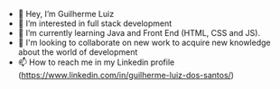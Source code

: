 - 👋 Hey, I’m Guilherme Luiz
- 👀 I’m interested in full stack development
- 🌱 I’m currently learning Java and Front End (HTML, CSS and JS).
- 💞️ I'm looking to collaborate on new work to acquire new knowledge about the world of development
- 📫 How to reach me in my Linkedin profile (https://www.linkedin.com/in/guilherme-luiz-dos-santos/)

<!---
Guiii-lz/Guiii-lz is a ✨ special ✨ repository because its `README.md` (this file) appears on your GitHub profile.
You can click the Preview link to take a look at your changes.
--->
